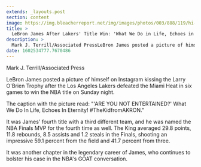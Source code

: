 ```yaml
--- 
extends: _layouts.post 
section: content 
image: https://img.bleacherreport.net/img/images/photos/003/888/119/hi-res-3e18cb23882d9dbff5e570bf929102f0_crop_exact.jpg?w=1200&h=1200&q=75 
title: > 
  LeBron James After Lakers' Title Win: 'What We Do in Life, Echoes in Eternity' 
description: > 
  Mark J. Terrill/Associated PressLeBron James posted a picture of himself on Instagram kissing the Larry O'Brien Trophy after the Los Angeles Lakers defeated the Miami Heat in six games to win the NBA title on Sunday night.The caption with the picture read: "'ARE YOU NOT ENTERTAINED?'What We Do In Life, Echoes In Eternity!It was James' fourth title with a third different team, and he was named the NBA Finals MVP for the fourth time as well.It was another chapter in the legendary career of James, who continues to bolster his case in the NBA's GOAT conversation. 
date: 1602534777.7670486 
--- 
```

Mark J. Terrill/Associated Press

LeBron James posted a picture of himself on Instagram kissing the Larry O'Brien Trophy after the Los Angeles Lakers defeated the Miami Heat in six games to win the NBA title on Sunday night.

The caption with the picture read: "'ARE YOU NOT ENTERTAINED?' What We Do In Life, Echoes In Eternity! #TheKidfromAKRON."

It was James' fourth title with a third different team, and he was named the NBA Finals MVP for the fourth time as well. The King averaged 29.8 points, 11.8 rebounds, 8.5 assists and 1.2 steals in the Finals, shooting an impressive 59.1 percent from the field and 41.7 percent from three.

It was another chapter in the legendary career of James, who continues to bolster his case in the NBA's GOAT conversation.